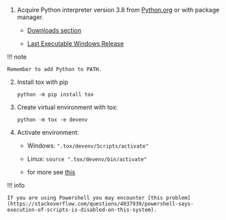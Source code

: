 1. Acquire Python interpreter version 3.8 from
   [Python.org](https://www.python.org) or with package manager.

   - [Downloads section](https://www.python.org/downloads/)

   - [Last Executable Windows Release](https://www.python.org/downloads/release/python-3810/)

!!! note

    Remember to add Python to PATH.

2. Install tox with pip

   ```
   python -m pip install tox
   ```

3. Create virtual environment with tox:

   ```
   python -m tox -e devenv
   ```

4. Activate environment:

   - Windows: `".tox/devenv/Scripts/activate"`

   - Linux: `source ".tox/devenv/bin/activate"`

   - for more see [this](https://docs.python.org/3/tutorial/venv.html)

!!! info

    If you are using Powershell you may encounter [this problem](https://stackoverflow.com/questions/4037939/powershell-says-execution-of-scripts-is-disabled-on-this-system).
